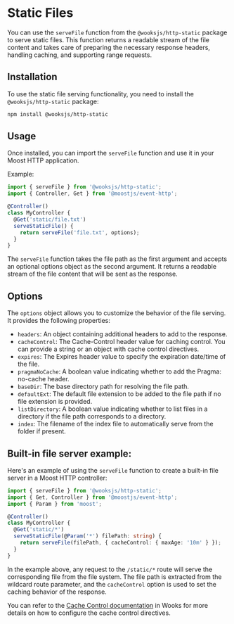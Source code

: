 # Static Files

You can use the `serveFile` function from the `@wooksjs/http-static` package to serve static files.
This function returns a readable stream of the file content and takes care of preparing the necessary response headers, handling caching, and supporting range requests.

## Installation

To use the static file serving functionality, you need to install the `@wooksjs/http-static` package:

```bash
npm install @wooksjs/http-static
```

## Usage

Once installed, you can import the `serveFile` function and use it in your Moost HTTP application.

Example:

```ts
import { serveFile } from '@wooksjs/http-static';
import { Controller, Get } from '@moostjs/event-http';

@Controller()
class MyController {
  @Get('static/file.txt')
  serveStaticFile() {
    return serveFile('file.txt', options);
  }
}
```

The `serveFile` function takes the file path as the first argument and accepts an optional options object as the second argument.
It returns a readable stream of the file content that will be sent as the response.

## Options

The `options` object allows you to customize the behavior of the file serving. It provides the following properties:

-   `headers`: An object containing additional headers to add to the response.
-   `cacheControl`: The Cache-Control header value for caching control. You can provide a string or an object with cache control directives.
-   `expires`: The Expires header value to specify the expiration date/time of the file.
-   `pragmaNoCache`: A boolean value indicating whether to add the Pragma: no-cache header.
-   `baseDir`: The base directory path for resolving the file path.
-   `defaultExt`: The default file extension to be added to the file path if no file extension is provided.
-   `listDirectory`: A boolean value indicating whether to list files in a directory if the file path corresponds to a directory.
-   `index`: The filename of the index file to automatically serve from the folder if present.

## Built-in file server example:

Here's an example of using the `serveFile` function to create a built-in file server in a Moost HTTP controller:

```ts
import { serveFile } from '@wooksjs/http-static';
import { Get, Controller } from '@moostjs/event-http';
import { Param } from 'moost';

@Controller()
class MyController {
  @Get('static/*')
  serveStaticFile(@Param('*') filePath: string) {
    return serveFile(filePath, { cacheControl: { maxAge: '10m' } });
  }
}
```

In the example above, any request to the `/static/*` route will serve the corresponding file from the file system.
The file path is extracted from the wildcard route parameter, and the `cacheControl` option is used to set the caching behavior of the response.

You can refer to the [Cache Control documentation](https://wooksjs.org/webapp/composables/response.html#cache-control) in Wooks for more details on how to configure the cache control directives.
